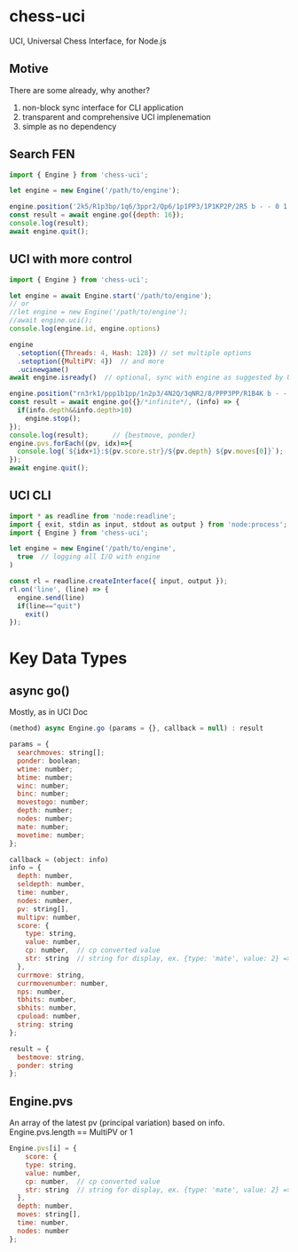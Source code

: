 # chess-uci

UCI, Universal Chess Interface, for Node.js

## Motive

There are some already, why another?

1. non-block sync interface for CLI application
2. transparent and comprehensive UCI implenemation
3. simple as no dependency

## Search FEN

```javascript
import { Engine } from 'chess-uci';

let engine = new Engine('/path/to/engine');

engine.position('2k5/R1p3bp/1q6/3ppr2/Qp6/1p1PP3/1P1KP2P/2R5 b - - 0 1')
const result = await engine.go({depth: 16});
console.log(result);
await engine.quit();
```

## UCI with more control

```javascript
import { Engine } from 'chess-uci';

let engine = await Engine.start('/path/to/engine');
// or
//let engine = new Engine('/path/to/engine');
//await engine.uci();
console.log(engine.id, engine.options)

engine
  .setoption({Threads: 4, Hash: 128}) // set multiple options
  .setoption({MultiPV: 4})  // and more
  .ucinewgame()
await engine.isready()  // optional, sync with engine as suggested by UCI doc

engine.position("rn3rk1/ppp1b1pp/1n2p3/4N2Q/3qNR2/8/PPP3PP/R1B4K b - - 0 13", ['d4e4'])
const result = await engine.go({}/*infinite*/, (info) => {
  if(info.depth&&info.depth>10)
    engine.stop();
});
console.log(result);      // {bestmove, ponder}
engine.pvs.forEach((pv, idx)=>{
  console.log(`${idx+1}:${pv.score.str}/${pv.depth} ${pv.moves[0]}`);
});
await engine.quit();
```

## UCI CLI

```javascript
import * as readline from 'node:readline';
import { exit, stdin as input, stdout as output } from 'node:process';
import { Engine } from 'chess-uci';

let engine = new Engine('/path/to/engine', 
  true  // logging all I/O with engine
)

const rl = readline.createInterface({ input, output });
rl.on('line', (line) => {
  engine.send(line)
  if(line=="quit")
    exit()
});
```

# Key Data Types

## async go()

Mostly, as in UCI Doc

```javascript
(method) async Engine.go (params = {}, callback = null) : result

params = {
  searchmoves: string[];
  ponder: boolean;
  wtime: number;
  btime: number;
  winc: number;
  binc: number;
  movestogo: number;
  depth: number;
  nodes: number;
  mate: number;
  movetime: number;
};

callback = (object: info)
info = {
  depth: number,
  seldepth: number,
  time: number,
  nodes: number,
  pv: string[],
  multipv: number,
  score: { 
    type: string, 
    value: number, 
    cp: number,  // cp converted value
    str: string  // string for display, ex. {type: 'mate', value: 2} => #2
  },
  currmove: string,
  currmovenumber: number,
  nps: number,
  tbhits: number,
  sbhits: number,
  cpuload: number,
  string: string
};

result = {
  bestmove: string,
  ponder: string
};

```

## Engine.pvs

An array of the latest pv (principal variation) based on info.
Engine.pvs.length == MultiPV or 1

```javascript
Engine.pvs[i] = {
    score: { 
    type: string, 
    value: number, 
    cp: number,  // cp converted value
    str: string  // string for display, ex. {type: 'mate', value: 2} => #2
  },
  depth: number,
  moves: string[],
  time: number,
  nodes: number
};
```
